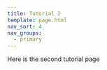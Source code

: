 ```yaml
---
title: Tutorial 2
template: page.html
nav_sort: 4
nav_groups:
  - primary
---
```


Here is the second tutorial page